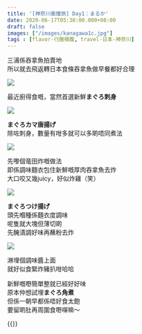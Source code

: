 ```yaml
---
title: '[神奈川衝撞旅] Day1：まるか'
date: 2020-06-17T05:30:00.000+08:00
draft: false
images: ["/images/kanagawa1c.jpg"]
tags : [flavor-行膳積腹, travel-日本-神奈川]
---
```


三浦係吞拿魚拍賣地  
所以就去飛返轉日本食條吞拿魚做早餐都好合理

![](/images/kanagawa1c.jpg)
 
最近廚得食嘅，當然首選新鮮**まぐろ刺身**

![](/images/kanagawa1c1.jpg)
 
**まぐろカマ唐揚げ**  
除咗刺身，數量有咁多就可以多啲唔同煮法

![](/images/kanagawa1c2.jpg)
 
先嚟個竜田炸嘅做法  
即係調味麵衣包住新鮮嘅厚肉吞拿魚去炸  
大口咬又幾juicy，好似炸雞（笑）

![](/images/kanagawa1c3.jpg)
 
**まぐろつけ揚げ**  
頭先嗰種係麵衣度調味  
呢隻就大塊但薄切啲  
先醃漬調好味再蘸粉去炸

![](/images/kanagawa1c4.jpg)
 
淋埋個調味醬上面  
就好似食緊炸豬扒咁哈哈


新鮮嘅嘢簡單整就已經好好味  
原本仲想試埋**まぐろ角煮**  
但係一朝早都係唔好食太飽  
要留啲肚再周圍食嘢㗎嘛～

  

{{<kanagawa>}}
